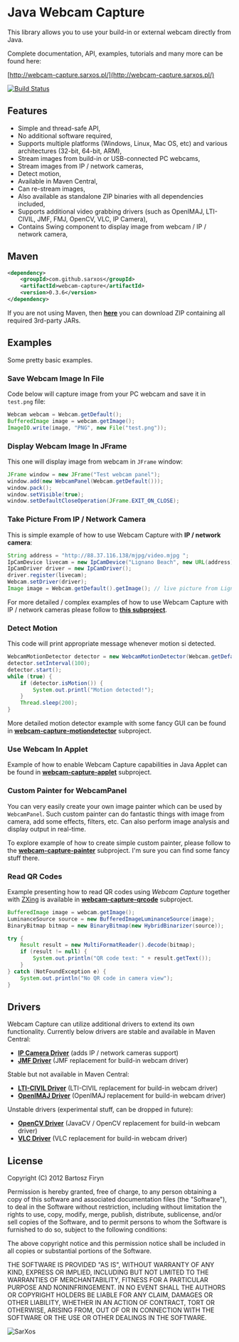# Java Webcam Capture

This library allows you to use your build-in or external webcam directly from Java.

Complete documentation, API, examples, tutorials and many more can be found here:

[http://webcam-capture.sarxos.pl/](http://webcam-capture.sarxos.pl/)


[![Build Status](https://secure.travis-ci.org/sarxos/webcam-capture.png?branch=master)](http://travis-ci.org/sarxos/webcam-capture)

## Features

* Simple and thread-safe API,
* No additional software required,
* Supports multiple platforms (Windows, Linux, Mac OS, etc) and various architectures (32-bit, 64-bit, ARM),
* Stream images from build-in or USB-connected PC webcams, 
* Stream images from IP / network cameras,
* Detect motion,
* Available in Maven Central,
* Can re-stream images,
* Also available as standalone ZIP binaries with all dependencies included,
* Supports additional video grabbing drivers (such as OpenIMAJ, LTI-CIVIL, JMF, FMJ, OpenCV, VLC, IP Camera),
* Contains Swing component to display image from webcam / IP / network camera,

## Maven

```xml
<dependency>
	<groupId>com.github.sarxos</groupId>
	<artifactId>webcam-capture</artifactId>
	<version>0.3.6</version>
</dependency>
```

If you are not using Maven, then **[here](http://www.sarxos.pl/repo/maven2/com/github/sarxos/webcam-capture/0.3.6/webcam-capture-0.3.6-dist.zip)**
you can download ZIP containing all required 3rd-party JARs.

## Examples

Some pretty basic examples.

### Save Webcam Image In File

Code below will capture image from your PC webcam and save it in ```test.png``` file:

```java
Webcam webcam = Webcam.getDefault();
BufferedImage image = webcam.getImage();
ImageIO.write(image, "PNG", new File("test.png"));
```

### Display Webcam Image In JFrame

This one will display image from webcam in ```JFrame``` window:

```java
JFrame window = new JFrame("Test webcam panel");
window.add(new WebcamPanel(Webcam.getDefault()));
window.pack();
window.setVisible(true);
window.setDefaultCloseOperation(JFrame.EXIT_ON_CLOSE);
```

### Take Picture From IP / Network Camera

This is simple example of how to use Webcam Capture with **IP / network camera**:

```java
String address = "http://88.37.116.138/mjpg/video.mjpg ";
IpCamDevice livecam = new IpCamDevice("Lignano Beach", new URL(address), IpCamMode.PUSH);
IpCamDriver driver = new IpCamDriver();
driver.register(livecam);
Webcam.setDriver(driver);
Image image = Webcam.getDefault().getImage(); // live picture from Lignano beach (Italia)
```

For more detailed / complex examples of how to use Webcam Capture with IP / network cameras please follow to **[this
subproject](https://github.com/sarxos/webcam-capture/tree/master/webcam-capture-drivers/webcam-capture-driver-ipcam)**.

### Detect Motion

This code will print appropriate message whenever motion si detected.

```java
WebcamMotionDetector detector = new WebcamMotionDetector(Webcam.getDefault(), 25, 1000);
detector.setInterval(100);
detector.start();
while (true) {
    if (detector.isMotion()) {
    	System.out.printl("Motion detected!");
    }
    Thread.sleep(200);
}
```

More detailed motion detector example with some fancy GUI can be found  in
**[webcam-capture-motiondetector](https://github.com/sarxos/webcam-capture/tree/master/webcam-capture-examples/webcam-capture-motiondetector)**
subproject.

### Use Webcam In Applet

Example of how to enable Webcam Capture capabilities in Java Applet can be found in 
**[webcam-capture-applet](https://github.com/sarxos/webcam-capture/tree/master/webcam-capture-examples/webcam-capture-applet)**
subproject. 

### Custom Painter for WebcamPanel

You can very easily create your own image painter which can be used by `WebcamPanel`. Such custom 
painter can do fantastic things with image from camera, add some effects, filters, etc. Can also 
perform image analysis and display output in real-time. 

To explore example of how to create simple custom painter, please follow to the 
**[webcam-capture-painter](https://github.com/sarxos/webcam-capture/tree/master/webcam-capture-examples/webcam-capture-painter)**
subproject. I'm sure you can find some fancy stuff there.

### Read QR Codes

Example presenting how to read QR codes using _Webcam Capture_ together with 
[ZXing](https://github.com/zxing/zxing) is available in 
**[webcam-capture-qrcode](https://github.com/sarxos/webcam-capture/tree/master/webcam-capture-examples/webcam-capture-qrcode)**
subproject.

```java
BufferedImage image = webcam.getImage();
LuminanceSource source = new BufferedImageLuminanceSource(image);
BinaryBitmap bitmap = new BinaryBitmap(new HybridBinarizer(source));

try {
	Result result = new MultiFormatReader().decode(bitmap);
	if (result != null) {
		System.out.println("QR code text: " + result.getText());
	}
} catch (NotFoundException e) {
	System.out.println("No QR code in camera view");
}
```

## Drivers

Webcam Capture can utilize additional drivers to extend its own functionality. Currently below
drivers are stable and available in Maven Central:

* **[IP Camera Driver](https://github.com/sarxos/webcam-capture/tree/master/webcam-capture-drivers/webcam-capture-driver-ipcam)** (adds IP / network cameras support)  
* **[JMF Driver](https://github.com/sarxos/webcam-capture/tree/master/webcam-capture-drivers/webcam-capture-driver-jmf)** (JMF replacement for build-in webcam driver)

Stable but not available in Maven Central:

* **[LTI-CIVIL Driver](https://github.com/sarxos/webcam-capture/tree/master/webcam-capture-drivers/webcam-capture-driver-civil)** (LTI-CIVIL replacement for build-in webcam driver)
* **[OpenIMAJ Driver](https://github.com/sarxos/webcam-capture/tree/master/webcam-capture-drivers/webcam-capture-driver-civil)** (OpenIMAJ replacement for build-in webcam driver)

Unstable drivers (experimental stuff, can be dropped in future):

* **[OpenCV Driver](https://github.com/sarxos/webcam-capture/tree/master/webcam-capture-drivers/webcam-capture-driver-javacv)** (JavaCV / OpenCV replacement for build-in webcam driver)  
* **[VLC Driver](https://github.com/sarxos/webcam-capture/tree/master/wwebcam-capture-drivers/ebcam-capture-driver-vlcj)** (VLC replacement for build-in webcam driver)

## License

Copyright (C) 2012 Bartosz Firyn

Permission is hereby granted, free of charge, to any person obtaining a copy of this software and associated documentation files (the "Software"), to deal in the Software without restriction, including without limitation the rights to use, copy, modify, merge, publish, distribute, sublicense, and/or sell copies of the Software, and to permit persons to whom the Software is furnished to do so, subject to the following conditions:

The above copyright notice and this permission notice shall be included in all copies or substantial portions of the Software.

THE SOFTWARE IS PROVIDED "AS IS", WITHOUT WARRANTY OF ANY KIND, EXPRESS OR IMPLIED, INCLUDING BUT NOT LIMITED TO THE WARRANTIES OF MERCHANTABILITY, FITNESS FOR A PARTICULAR PURPOSE AND NONINFRINGEMENT. IN NO EVENT SHALL THE AUTHORS OR COPYRIGHT HOLDERS BE LIABLE FOR ANY CLAIM, DAMAGES OR OTHER LIABILITY, WHETHER IN AN ACTION OF CONTRACT, TORT OR OTHERWISE, ARISING FROM, OUT OF OR IN CONNECTION WITH THE SOFTWARE OR THE USE OR OTHER DEALINGS IN THE SOFTWARE.

![SarXos](https://raw.github.com/sarxos/webcam-capture/master/sarxos.png "SarXos")



